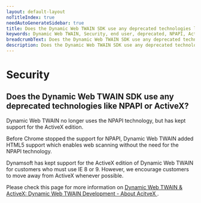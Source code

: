 ```yaml
---
layout: default-layout
noTitleIndex: true
needAutoGenerateSidebar: true
title: Does the Dynamic Web TWAIN SDK use any deprecated technologies like NPAPI or ActiveX?
keywords: Dynamic Web TWAIN, Security, end user, deprecated, NPAPI, ActiveX
breadcrumbText: Does the Dynamic Web TWAIN SDK use any deprecated technologies like NPAPI or ActiveX?
description: Does the Dynamic Web TWAIN SDK use any deprecated technologies like NPAPI or ActiveX?
---
```


# Security

## Does the Dynamic Web TWAIN SDK use any deprecated technologies like NPAPI or ActiveX?

Dynamic Web TWAIN no longer uses the NPAPI technology, but has kept support for the ActiveX edition.

Before Chrome stopped the support for NPAPI, Dynamic Web TWAIN added HTML5 support which enables web scanning without the need for the NPAPI technology.

Dynamsoft has kept support for the ActiveX edition of Dynamic Web TWAIN for customers who must use IE 8 or 9. However, we encourage customers to move away from ActiveX whenever possible.

Please check this page for more information on <a href="https://www.dynamsoft.com/web-twain/docs-archive/v17.2.1/indepth/development/activex.html" target="_blank">Dynamic Web TWAIN & ActiveX: Dynamic Web TWAIN Development - About AcitveX </a>.
